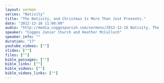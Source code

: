```yaml
---
layout: sermon
series: "Nativity"
title: "The Nativity, and Christmas Is More Than Just Presents."
date: "2012-12-16 11:00:00"
audio: "http://media.coggesparish.com/sermons/2012-12-16 Nativity, The Children and Heather McCulloch.mp3"
speaker: "Cogges Junior Church and Heather McCulloch"
speaker_info: ""
duration: "17"
youtube_videos: [""]
slides: [""]
files: [""]
bible_passages: [""]
bible_links: [""]
bible_videos: [""]
bible_videos_links: [""]
---
```

